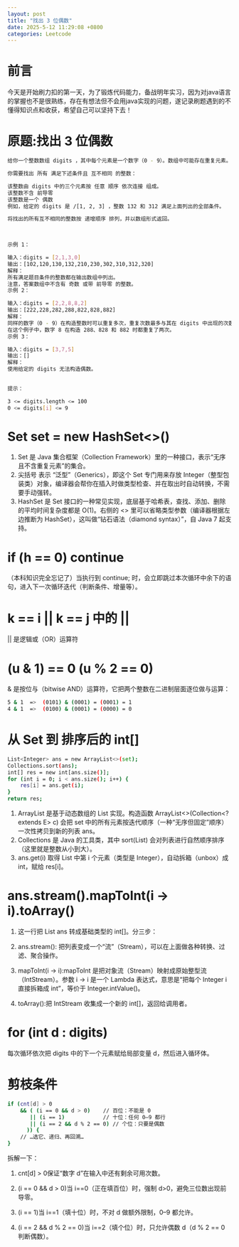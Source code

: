 ```yaml
---
layout: post
title: "找出 3 位偶数"
date: 2025-5-12 11:29:08 +0800
categories: Leetcode
---
```

# 前言
今天是开始刷力扣的第一天，为了锻炼代码能力，备战明年实习，因为对java语言的掌握也不是很熟练，存在有想法但不会用java实现的问题，遂记录刷题遇到的不懂得知识点和收获，希望自己可以坚持下去！

# 原题:找出 3 位偶数

```bash
给你一个整数数组 digits ，其中每个元素是一个数字（0 - 9）。数组中可能存在重复元素。

你需要找出 所有 满足下述条件且 互不相同 的整数：

该整数由 digits 中的三个元素按 任意 顺序 依次连接 组成。
该整数不含 前导零
该整数是一个 偶数
例如，给定的 digits 是 /[1, 2, 3] ，整数 132 和 312 满足上面列出的全部条件。

将找出的所有互不相同的整数按 递增顺序 排列，并以数组形式返回。

 

示例 1：

输入：digits = [2,1,3,0]
输出：[102,120,130,132,210,230,302,310,312,320]
解释：
所有满足题目条件的整数都在输出数组中列出。 
注意，答案数组中不含有 奇数 或带 前导零 的整数。
示例 2：

输入：digits = [2,2,8,8,2]
输出：[222,228,282,288,822,828,882]
解释：
同样的数字（0 - 9）在构造整数时可以重复多次，重复次数最多与其在 digits 中出现的次数一样。 
在这个例子中，数字 8 在构造 288、828 和 882 时都重复了两次。 
示例 3：

输入：digits = [3,7,5]
输出：[]
解释：
使用给定的 digits 无法构造偶数。
 

提示：

3 <= digits.length <= 100
0 <= digits[i] <= 9
```

# Set<Integer> set = new HashSet<>()

1. Set 是 Java 集合框架（Collection Framework）里的一种接口，表示“无序且不含重复元素”的集合。
2. 尖括号 <Integer> 表示 “泛型”（Generics），即这个 Set 专门用来存放 Integer（整型包装类）对象，编译器会帮你在插入时做类型检查、并在取出时自动转换，不需要手动强转。
3. HashSet 是 Set 接口的一种常见实现，底层基于哈希表，查找、添加、删除的平均时间复杂度都是 O(1)。右侧的 <> 里可以省略类型参数（编译器根据左边推断为 HashSet<Integer>），这叫做“钻石语法（diamond syntax）”，自 Java 7 起支持。


# if (h == 0) continue

（本科知识完全忘记了）当执行到 continue; 时，会立即跳过本次循环中余下的语句，进入下一次循环迭代（判断条件、增量等）。

# k == i || k == j 中的 ||

|| 是逻辑或（OR）运算符

# (u & 1) == 0 (u % 2 == 0)

& 是按位与（bitwise AND）运算符，它把两个整数在二进制层面逐位做与运算：

```bash
5 & 1  =>  (0101) & (0001) = (0001) = 1
4 & 1  =>  (0100) & (0001) = (0000) = 0
```


# 从 Set 到 排序后的 int[]

```bash
List<Integer> ans = new ArrayList<>(set);
Collections.sort(ans);
int[] res = new int[ans.size()];
for (int i = 0; i < ans.size(); i++) {
    res[i] = ans.get(i);
}
return res;
```

1. ArrayList 是基于动态数组的 List 实现。构造函数 ArrayList<>(Collection<? extends E> c) 会把 set 中的所有元素按迭代顺序（一种“无序但固定”顺序）一次性拷贝到新的列表 ans。
2. Collections 是 Java 的工具类，其中 sort(List<T>) 会对列表进行自然顺序排序（这里就是整数从小到大）。
3. ans.get(i) 取得 List 中第 i 个元素（类型是 Integer），自动拆箱（unbox）成 int，赋给 res[i]。


# ans.stream().mapToInt(i -> i).toArray()

1. 这一行把 List<Integer> ans 转成基础类型的 int[]。分三步：

2. ans.stream(): 把列表变成一个“流”（Stream<Integer>），可以在上面做各种转换、过滤、聚合操作。

3. mapToInt(i -> i):mapToInt 是把对象流（Stream<Integer>）映射成原始整型流（IntStream）。参数 i -> i 是一个 Lambda 表达式，意思是“把每个 Integer i 直接拆箱成 int”，等价于 Integer.intValue()。

4. toArray():把 IntStream 收集成一个新的 int[]，返回给调用者。

# for (int d : digits)

每次循环依次把 digits 中的下一个元素赋给局部变量 d，然后进入循环体。

# 剪枝条件

```bash
if (cnt[d] > 0
    && ( (i == 0 && d > 0)    // 百位：不能是 0
       || (i == 1)            // 十位：任何 0–9 都行
       || (i == 2 && d % 2 == 0) // 个位：只要是偶数
      )) {
    // …选它、递归、再回溯…
}
```

拆解一下：

1. cnt[d] > 0保证“数字 d”在输入中还有剩余可用次数。

2. (i == 0 && d > 0)当 i==0（正在填百位）时，强制 d>0，避免三位数出现前导零。

3. (i == 1)当 i==1（填十位）时，不对 d 做额外限制，0–9 都允许。

4. (i == 2 && d % 2 == 0)当 i==2（填个位）时，只允许偶数 d（d % 2 == 0 判断偶数）。

